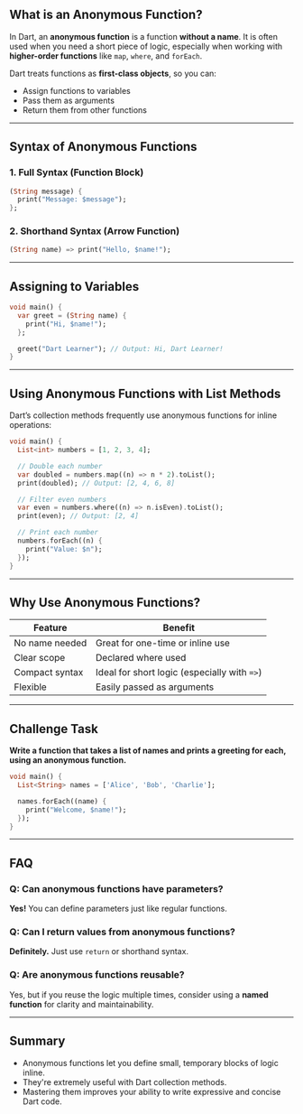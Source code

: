 
## What is an Anonymous Function?

In Dart, an **anonymous function** is a function **without a name**. It is often used when you need a short piece of logic, especially when working with **higher-order functions** like `map`, `where`, and `forEach`.

Dart treats functions as **first-class objects**, so you can:
- Assign functions to variables
- Pass them as arguments
- Return them from other functions

---

## Syntax of Anonymous Functions

### 1. Full Syntax (Function Block)

```dart
(String message) {
  print("Message: $message");
};
```

### 2. Shorthand Syntax (Arrow Function)

```dart
(String name) => print("Hello, $name!");
```

---

## Assigning to Variables

```dart
void main() {
  var greet = (String name) {
    print("Hi, $name!");
  };

  greet("Dart Learner"); // Output: Hi, Dart Learner!
}
```

---

## Using Anonymous Functions with List Methods

Dart’s collection methods frequently use anonymous functions for inline operations:

```dart
void main() {
  List<int> numbers = [1, 2, 3, 4];

  // Double each number
  var doubled = numbers.map((n) => n * 2).toList();
  print(doubled); // Output: [2, 4, 6, 8]

  // Filter even numbers
  var even = numbers.where((n) => n.isEven).toList();
  print(even); // Output: [2, 4]

  // Print each number
  numbers.forEach((n) {
    print("Value: $n");
  });
}
```

---

## Why Use Anonymous Functions?

| Feature         | Benefit                                     |
|-----------------|---------------------------------------------|
| No name needed  | Great for one-time or inline use            |
| Clear scope     | Declared where used                         |
| Compact syntax  | Ideal for short logic (especially with `=>`)|
| Flexible        | Easily passed as arguments                  |

---

## Challenge Task

**Write a function that takes a list of names and prints a greeting for each, using an anonymous function.**

```dart
void main() {
  List<String> names = ['Alice', 'Bob', 'Charlie'];

  names.forEach((name) {
    print("Welcome, $name!");
  });
}
```

---

## FAQ

### Q: Can anonymous functions have parameters?
**Yes!** You can define parameters just like regular functions.

### Q: Can I return values from anonymous functions?
**Definitely.** Just use `return` or shorthand syntax.

### Q: Are anonymous functions reusable?
Yes, but if you reuse the logic multiple times, consider using a **named function** for clarity and maintainability.

---

## Summary

- Anonymous functions let you define small, temporary blocks of logic inline.
- They're extremely useful with Dart collection methods.
- Mastering them improves your ability to write expressive and concise Dart code.

